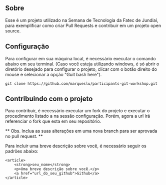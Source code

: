 ## Sobre

Esse é um projeto utilizado na Semana de Tecnologia da Fatec de Jundiaí, para exemplificar como criar Pull Requests e contribuir em um projeto open source.

## Configuração


Para configurar em sua máquina local, é necessário executar o comando abaixo em seu terminal. (Caso você esteja utilizando windows, é só abrir o diretório desejado para configurar o projeto, clicar com o botão direito do mouse e selecionar a opção "Guit bash here").

```
git clone https://github.com/marqueslu/participants-git-workshop.git
```

## Contribuindo com o projeto

Para contribuir, é necessário executar um fork do projeto e executar o procedimento listado a na sessão configuração. Porém, agora a url irá referenciar o fork que esta em seu repositório.

** Obs. Inclua as suas alterações em uma nova branch para ser aprovada no pull request. **

Para incluir uma breve descrição sobre você, é necessário seguir os padrões abaixo:

```
<article>
    <strong>seu_nome</strong>
    <p>Uma breve descrição sobre vocẽ.</p>
    <a href="url_do_seu_github">Github</a>
</article>
```
